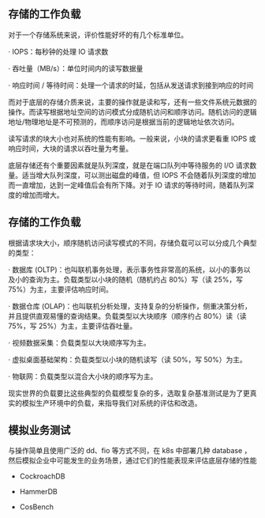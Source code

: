 ## 存储的工作负载

对于一个存储系统来说，评价性能好坏的有几个标准单位。

· IOPS：每秒钟的处理 IO 请求数

· 吞吐量（MB/s）：单位时间内的读写数据量

· 响应时间 / 等待时间：处理一个请求的时延，包括从发送请求到接到响应的时间

而对于底层的存储介质来说，主要的操作就是读和写，还有一些文件系统元数据的操作。而读写根据地址空间的访问模式分成随机访问和顺序访问。随机访问的逻辑地址/物理地址是不可预测的，而顺序访问是根据当前的逻辑地址依次访问。

读写请求的块大小也对系统的性能有影响。一般来说，小块的请求更看重 IOPS 或响应时间，大块的请求以吞吐量为考量。

底层存储还有个重要因素就是队列深度，就是在端口队列中等待服务的 I/O 请求数量。适当增大队列深度，可以测出磁盘的峰值，但 IOPS 不会随着队列深度的增加而一直增加，达到一定峰值后会有所下降。对于 IO 请求的等待时间，随着队列深度的增加而增大。

## 存储的工作负载

根据请求块大小，顺序随机访问读写模式的不同，存储负载可以可以分成几个典型的类型：

· 数据库 (OLTP)：也叫联机事务处理，表示事务性非常高的系统，以小的事务以及小的查询为主。负载类型以小块的随机（随机约占 80%）写（读 25%，写 75%）为主，主要评估响应时间。

· 数据仓库 (OLAP)：也叫联机分析处理，支持复杂的分析操作，侧重决策分析，并且提供直观易懂的查询结果。负载类型以大块顺序（顺序约占 80%）读（读 75%，写 25%）为主，主要评估吞吐量。

· 视频数据采集：负载类型以大块顺序写为主。

· 虚拟桌面基础架构：负载类型以小块的随机读写（读 50%，写 50%）为主。

· 物联网：负载类型以混合大小块的顺序写为主。

现实世界的负载要比这些典型的负载模型复杂的多，选取复杂基准测试是为了更真实的模拟生产环境中的负载，来指导我们对系统的评估和改造。

## 模拟业务测试

与操作简单且使用广泛的 dd、fio 等方式不同，在 k8s 中部署几种 database ，然后模拟企业中可能发生的业务场景，通过它们的性能表现来评估底层存储的性能

- CockroachDB

- HammerDB

- CosBench

